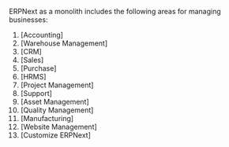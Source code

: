 ERPNext as a monolith includes the following areas for managing businesses:

1. [Accounting]
1. [Warehouse Management]
1. [CRM]
1. [Sales]
1. [Purchase]
1. [HRMS]
1. [Project Management]
1. [Support]
1. [Asset Management]
1. [Quality Management]
1. [Manufacturing]
1. [Website Management]
1. [Customize ERPNext]
